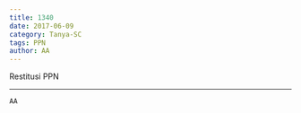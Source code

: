 ```yaml
---
title: 1340
date: 2017-06-09
category: Tanya-SC
tags: PPN
author: AA
---
```


Restitusi PPN

---



`AA`
